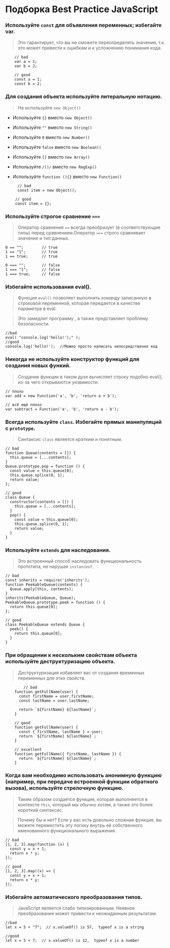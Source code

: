 # Подборка Best Practice JavaScript


### **Используйте `const` для объявления переменных; избегайте var.**

>Это гарантирует, что вы не сможете 
переопределять значения, т.к. это может привести 
к ошибкам и к усложнению понимания кода.

		// bad
		var a = 1;
		var b = 2;

		// good
		const a = 1;
		const b = 2;

### **Для создания объекта используйте литеральную нотацию.** 

>Не используйте `new Object()` 
- Используйте `{}` вместо `new Object()`
- Используйте `""` вместо `new String()`
- Используйте `0` вместо `new Number()`
- Используйте `false` вместо `new Boolean()`
- Используйте `[]` вместо `new Array()`
- Используйте `/()/` вместо `new RegExp()`
- Используйте `function (){}` вместо `new Function()`

        // bad
        const item = new Object();

       // good
       const item = {};
 

### **Используйте строгое сравнение `===`** 
>Оператор сравнения `==` всегда преобразует (в соответствующие типы) перед сравнением.Оператор `===` строго сравнивает значение и тип данных.     

    0 == "";        // true
    1 == "1";       // true
    1 == true;      // true

    0 === "";       // false
    1 === "1";      // false
    1 === true;     // false

### **Избегайте использования eval().**

>Функция `eval()` позволяет выполнить команду записанную в строковой переменной, которая передается в качестве параметра в eval.

>Это замедлит программу , а также представляет проблему безопасности.
```
//bad
eval( "сonsole.log('hello!');" );
//good
сonsole.log('hello!');  //Можно просто написать непосредственно код
```
### **Никогда не используйте конструктор функций для создания новых функий.**
>Создание функции в таком духе вычисляет строку подобно eval(), из-за чего открываются уязвимости.
```
// плохо
var add = new Function('a', 'b', 'return a + b');

// всё ещё плохо
var subtract = Function('a', 'b', 'return a - b');
```

### **Всегда используйте `class`. Избегайте прямых манипуляций с `prototype`.**

> Синтаксис `class` является кратким и понятным.

    // bad
	function Queue(contents = []) {
	  this.queue = [...contents];
	}
	Queue.prototype.pop = function () {
	  const value = this.queue[0];
	  this.queue.splice(0, 1);
	  return value;
	};

	// good
	class Queue {
	  constructor(contents = []) {
	    this.queue = [...contents];
	  }
	  pop() {
	    const value = this.queue[0];
	    this.queue.splice(0, 1);
	    return value;
	  }
	}

### **Используйте `extends` для наследования.**

>Это встроенный способ наследовать функциональность прототипа, не нарушая `instanceof`.

    // bad
	const inherits = require('inherits');
	function PeekableQueue(contents) {
	  Queue.apply(this, contents);
	}
	inherits(PeekableQueue, Queue);
	PeekableQueue.prototype.peek = function () {
	  return this.queue[0];
	};

	// good
	class PeekableQueue extends Queue {
	  peek() {
	    return this.queue[0];
	  }
	}

### **При обращении к нескольким свойствам объекта используйте деструктуризацию объекта.**

>Деструктуризация избавляет вас от создания временных переменных для этих свойств.

            // bad
		function getFullName(user) {
		  const firstName = user.firstName;
		  const lastName = user.lastName;

		  return `${firstName} ${lastName}`;
		}

		// good
		function getFullName(user) {
		  const { firstName, lastName } = user;
		  return `${firstName} ${lastName}`;
		}

		// excellent
		function getFullName({ firstName, lastName }) {
		  return `${firstName} ${lastName}`;
		}

### **Когда вам необходимо использовать анонимную функцию (например, при передаче встроенной функции обратного вызова), используйте стрелочную функцию.**

>Таким образом создаётся функция, которая выполняется в контексте `this`, который мы обычно хотим, а также это более короткий синтаксис.

>Почему бы и нет? Если у вас есть довольно сложная функция, вы можете переместить эту логику внутрь её собственного именованного функционального выражения.

    // bad
	[1, 2, 3].map(function (x) {
	  const y = x + 1;
	  return x * y;
	});

	// good
	[1, 2, 3].map((x) => {
	  const y = x + 1;
	  return x * y;
	});
### **Избегайте  автоматического преобразования типов.**

>JavaScript является слабо типизированным. Неявное преобразование может привести к неожиданным результатам.
```
//bad
let x = 5 + "7";  // x.valueOf() is 57,  typeof x is a string

//good
let x = 5 + 7;  // x.valueOf() is 12,  typeof x is a number
```